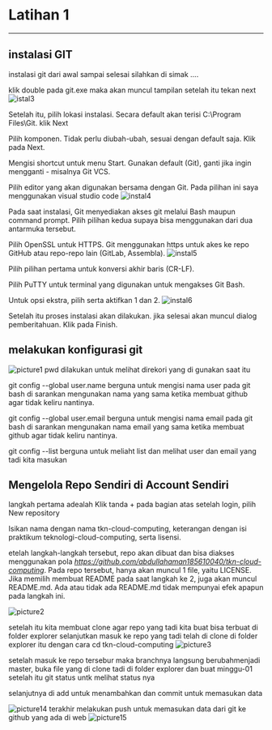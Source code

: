 # Latihan 1
---
## **instalasi GIT** 

instalasi git dari awal sampai selesai silahkan di simak ....

klik double pada git.exe maka akan muncul tampilan setelah itu tekan next
![istal3](instal3.png)

Setelah itu, pilih lokasi instalasi. Secara default akan terisi C:\Program Files\Git. klik Next

Pilih komponen. Tidak perlu diubah-ubah, sesuai dengan default saja. Klik pada Next.

Mengisi shortcut untuk menu Start. Gunakan default (Git), ganti jika ingin mengganti - misalnya Git VCS.

Pilih editor yang akan digunakan bersama dengan Git. Pada pilihan ini saya menggunakan visual studio code
![instal4](instal4.png)

Pada saat instalasi, Git menyediakan akses git melalui Bash maupun command prompt. Pilih pilihan kedua supaya bisa menggunakan dari dua antarmuka tersebut.

Pilih OpenSSL untuk HTTPS. Git menggunakan https untuk akes ke repo GitHub atau repo-repo lain (GitLab, Assembla).
![instal5](instal5.png)

Pilih pilihan pertama untuk konversi akhir baris (CR-LF).

Pilih PuTTY untuk terminal yang digunakan untuk mengakses Git Bash.

Untuk opsi ekstra, pilih serta aktifkan 1 dan 2.
![instal6](instal6.png)

Setelah itu proses instalasi akan dilakukan.
jika selesai akan muncul dialog pemberitahuan. Klik pada Finish.


## **melakukan konfigurasi git**
![picture1](picture1.png)
pwd dilakukan untuk melihat direkori yang di gunakan saat itu

git config --global user.name berguna untuk mengisi nama user pada git bash di sarankan mengunakan nama yang sama ketika membuat github agar tidak keliru nantinya.

git config --global user.email berguna untuk mengisi nama email pada git bash di sarankan mengunakan nama email yang sama ketika membuat github agar tidak keliru nantinya.

git config --list berguna untuk meliaht list dan melihat user dan email yang tadi kita masukan


## **Mengelola Repo Sendiri di Account Sendiri**

langkah pertama adealah Klik tanda + pada bagian atas setelah login, pilih New repository

Isikan nama dengan nama tkn-cloud-computing, keterangan dengan isi praktikum teknologi-cloud-computing, serta lisensi.

etelah langkah-langkah tersebut, repo akan dibuat dan bisa diakses menggunakan pola *https://github.com/abdullahaman185610040/tkn-cloud-computing*. Pada repo tersebut, hanya akan muncul 1 file, yaitu LICENSE. Jika memilih membuat README pada saat langkah ke 2, juga akan muncul README.md. Ada atau tidak ada README.md tidak mempunyai efek apapun pada langkah ini.

![picture2](picture2.png)

setelah itu kita membuat clone agar repo yang tadi kita buat bisa terbuat di folder explorer
selanjutkan masuk ke repo yang tadi telah di clone di folder explorer itu dengan cara cd tkn-cloud-computing
![picture3](picture3.png)

setelah masuk ke repo tersebur maka branchnya langsung berubahmenjadi master, buka file yang di clone tadi di folder explorer dan buat minggu-01 
setelah itu git status untk melihat status nya

selanjutnya di add untuk menambahkan dan commit untuk memasukan data

![picture14](picture14.png)
terakhir melakukan push untuk memasukan data dari git ke github yang ada di web
![picture15](picture15.png)
